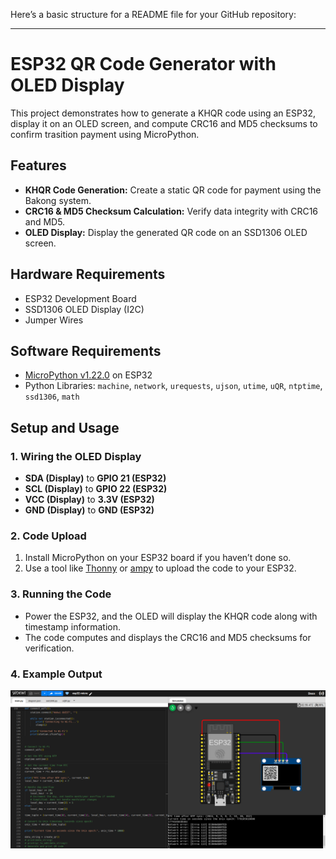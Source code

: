 Here’s a basic structure for a README file for your GitHub repository:

---

# ESP32 QR Code Generator with OLED Display

This project demonstrates how to generate a KHQR code using an ESP32, display it on an OLED screen, and compute CRC16 and MD5 checksums to confirm trasition payment using MicroPython.

## Features

- **KHQR Code Generation:** Create a static QR code for payment using the Bakong system.
- **CRC16 & MD5 Checksum Calculation:** Verify data integrity with CRC16 and MD5.
- **OLED Display:** Display the generated QR code on an SSD1306 OLED screen.

## Hardware Requirements

- ESP32 Development Board
- SSD1306 OLED Display (I2C)
- Jumper Wires

## Software Requirements

- [MicroPython v1.22.0](https://micropython.org/download/esp32/) on ESP32
- Python Libraries: `machine`, `network`, `urequests`, `ujson`, `utime`, `uQR`, `ntptime`, `ssd1306`, `math`

## Setup and Usage

### 1. Wiring the OLED Display
- **SDA (Display)** to **GPIO 21 (ESP32)**
- **SCL (Display)** to **GPIO 22 (ESP32)**
- **VCC (Display)** to **3.3V (ESP32)**
- **GND (Display)** to **GND (ESP32)**

### 2. Code Upload
1. Install MicroPython on your ESP32 board if you haven’t done so.
2. Use a tool like [Thonny](https://thonny.org/) or [ampy](https://github.com/scientifichackers/ampy) to upload the code to your ESP32.

### 3. Running the Code
- Power the ESP32, and the OLED will display the KHQR code along with timestamp information.
- The code computes and displays the CRC16 and MD5 checksums for verification.

### 4. Example Output
![QR Code Example](image.png)
